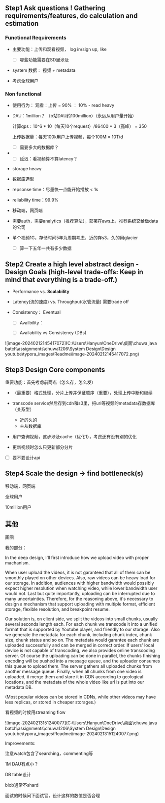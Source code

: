 ## Step1 Ask questions ! Gathering requirements/features, do calculation and estimation

### Functional Requirements

- 主要功能：上传和观看视频， log in/sign up, like
  - [ ] 哪些功能需要在SD里涉及
- system 数据： 视频 + metadata

- 考虑全球用户



### Non functional

- 使用行为： 观看：上传 = 90% ： 10%  - read heavy

- DAU：1million？ （b站DAU约100million）（永远从用户量开始）

  计算qps：10^6 * 10（每天10个request）/86400 * 3（高峰） =  350

  上传数据量：每天100k用户上传视频，每个100M = 10T/d

  - [ ] 需要多大的数据库？

- - [ ] 延迟：看视频算不算latency？

- storage heavy

- 数据库选型

- repsonse time：尽量快一点能开始播放  < 1s

- reliability time：99.9%

- 移动端，网页端

- 需要auth，需要analytics（推荐算法），部署在aws上，推荐系统交给做data的公司

- 单个视频1G，存储时间5年为周期考虑，近的存s3，久的用glacier

  - [ ] 算一下五年一共有多少数据





## Step2 Create a high level abstract design - Design Goals (high-level trade-offs: Keep in mind that everything is a trade-off.)

- Performance vs. **Scalability**

- Latency(流的速度) vs. Throughput(水管流量)  需要trade off

- Consistency： Eventual

  - [ ] Availbility：

  - [ ] Availability vs Consistency (DBs)

![image-20240212145417072](C:\Users\Hanyun\OneDrive\桌面\chuwa java batch\assignments\chuwa1206\System Design\Design youtube\typora_images\Readme\image-20240212145417072.png)



## Step3 Design Core components

重要功能：首先考虑前两点（怎么存，怎么发）

- （最重要）格式处理，分片上传并保证顺序（重要），处理上传中断和继续

- transcode service然后存到cdn和s3里，把uri等视频的metadata存数据库（关系型）

  - 近的久的
  - 主从数据库

  

- 用户查询视频，这步涉及cache（优化1），考虑还有没有别的优化

- 更新视频时怎么只更新部分分片

- [ ] 要不要设计api

## Step4 Scale the design → find bottleneck(s)

移动端，网页端

全球用户

10million用户





## 其他 

画图







我的部分：

In the deep design, I'll first introduce how we upload video with proper machanism.

When user upload the videos, it is not garanteed that all of them can be smoothly played on other devices. Also, raw videos can be heavy load for our storage. In addition, audiences with higher bandwidth would possibly expect higher resolution when watching video, while lower bandwidth user would not. Last but quite importantly, uploading can be interrupted due to many uncertainties. Therefore, for the reasoning above, it's necessary to design a mechanism that support uploading with multiple format, efficient storage, flexible resolution, and breakpoint resume.

Our solution is, on client side, we split the videos into small chunks, usually several seconds length each. For each chunk we transcode it into a unified format that is supported by Youtube player, and friendly to our storage. Also we generate the metadata for each chunk, including chunk index, chunk size, chunk status and so on. The metadata would garantee each chunk are uploaded successfully and can be merged in correct order. If users' local device is not capable of transcoding, we also provides online transcoding server. Of course the uploading can be done in parallel, the chunks finishing encoding will be pushed into a message queue, and the uploader consumes this queue to upload them. The server  gathers all uploaded chunks from another message queue. Finally, when all chunks from one video is uploaded, it merge them and store it in CDN according to geological locations, and the metadata of the whole video like uri is put into our metadata DB. 

(Most popular videos can be stored in CDNs, while other videos may have less replicas, or stored in cheaper storages.)

看视频的时候用streaming flow

![image-20240213151240077](C:\Users\Hanyun\OneDrive\桌面\chuwa java batch\assignments\chuwa1206\System Design\Design youtube\typora_images\Readme\image-20240213151240077.png)







Improvements:

注意watch包含了searching，commenting等

1M DAU有点小？

DB table设计

blob通常不shard

面试的时候问下面试官，设计这样的数值是否合理